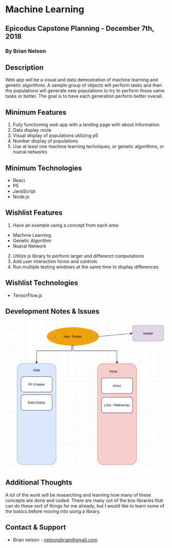 # Machine Learning

## Epicodus Capstone Planning - December 7th, 2018

### By **Brian Nelson**

## Description

Web app will be a visual and data demostration of machine learning and genetic algorithms. A sample group of objects will perform tasks and then the populations will generate new populations to try to perform those same tasks or better. The goal is to have each generation perform better overall.

## Minimum Features

1. Fully functioning web app with a landing page with about information.
2. Data display route
3. Visual display of populations utilizing p5
4. Number display of populations
5. Use at least one machine learning techniques, or genetic algorithms, or nueral networks

## Minimum Technologies

* React
* P5
* JavaScript
* Node.js

## Wishlist Features
1. Have an example using a concept from each area: 
* Machine Learning
* Genetic Algorithm
* Nueral Network
2. Utilize js library to perform larger and differenct computations
3. Add user interaction forms and controls
4. Run multiple testing windows at the same time to display differences.

## Wishlist Technologies
* TensorFlow.js

## Development Notes & Issues

![Screenshot](./ComponentDiagram.png)

## Additional Thoughts

A lot of the work will be researching and learning how many of these concepts are done and coded. There are many out of the box libraries that can do these sort of things for me already, but I would like to learn some of the basics before moving into using a library.

## Contact & Support

* Brian nelson - nelsonsbrian@gmail.com
